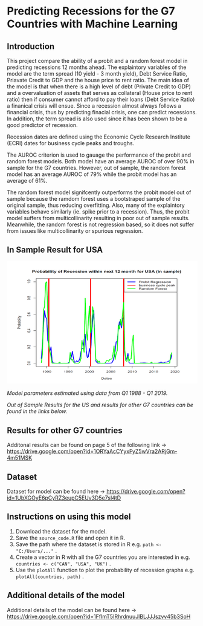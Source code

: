 # Predicting Recessions for the G7 Countries with Machine Learning #

## Introduction ##

This project compare the ability of a probit and a random forest model in predicting recessions 12 months ahead. The explaintory variables of the model are the term spread (10 yield - 3 month yield), Debt Service Ratio, Priavate Credit to GDP and the house price to rent ratio. The main idea of the model is that when there is a high level of debt (Private Credit to GDP) and a overvaluation of assets that serves as collateral (House price to rent ratio) then if consumer cannot afford to pay their loans (Debt Service Ratio) a finanical crisis will ensue. Since a recession almost always follows a financial crisis, thus by predicting finacial crisis, one can predict recessions. In addition, the term spread is also used since it has been shown to be a good predictor of recession.

Recession dates are defined using the Economic Cycle Research Institute (ECRI) dates for business cycle peaks and troughs.

The AUROC criterion is used to gauage the performance of the probit and random forest models. Both model have an average AUROC of over 90% in sample for the G7 countries. However, out of sample, the random forest model has an average AUROC of 79% while the probit model has an average of 61%.

The random forest model signifcently outperforms the probit model out of sample because the ramdom forest uses a bootstraped sample of the original sample, thus reducing overfitting. Also, many of the explaintory variables behave similarly (ie. spike prior to a recession). Thus, the probit model suffers from multicollinarity resulting in poor out of sample results. Meanwhile, the random forest is not regression based, so it does not suffer from issues like multicollinarity or spurious regression.  

## In Sample Result for USA ##

![plot](https://github.com/xiaoli321/Predict_Recessions/blob/master/images/image.png?raw=true)

_Model parameters estimated using data from Q1 1988 - Q1 2019._

_Out of Sample Results for the US and results for other G7 countries can be found in the links below._

## Results for other G7 countries ##

Additonal results can be found on page 5 of the following link -> https://drive.google.com/open?id=1ORYaAcCYyxFyZ5wVra2ARjGm-4m51MSK

## Dataset ##
Dataset for model can be found here -> https://drive.google.com/open?id=1UbXGOyE6pCyRZ3eupC5EUv3D5e7sI4tD

## Instructions on using this model ##

1. Download the dataset for the model.
2. Save the `source_code.R` file and open it in R.
3. Save the path where the dataset is stored in R e.g. `path <- "C:/Users/..."` .
4. Create a vector in R with all the G7 countries you are interested in e.g. `countries <- c("CAN", "USA", "UK")` .
5. Use the `plotAll` function to plot the probability of recession graphs e.g. `plotAll(countries, path)` .

## Additional details of the model ##
Additional details of the model can be found here -> https://drive.google.com/open?id=1FflmT5IRhrdnuuJlBLJJJszvv45b3SoH



